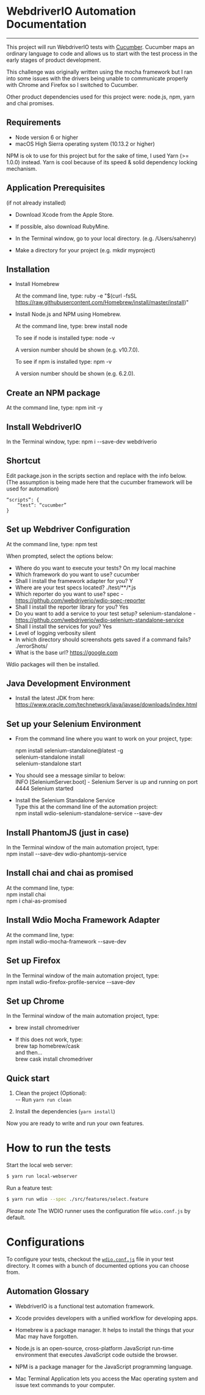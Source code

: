WebdriverIO Automation Documentation
=================================================

***

This project will run WebdriverIO tests with [Cucumber](https://cucumber.io/). Cucumber maps an ordinary language to code and allows us to start with the test process in the early stages of product development.

This challenge was originally written using the mocha framework but I ran into some issues with the drivers being unable to communicate properly with Chrome and Firefox so I switched to Cucumber.

Other product dependencies used for this project were: node.js, npm, yarn and chai promises. 

## Requirements

- Node version 6 or higher
- macOS High Sierra operating system (10.13.2 or higher)

NPM is ok to use for this project but for the sake of time, I used Yarn (>= 1.0.0) instead. Yarn is cool because of its speed & solid dependency locking mechanism.

## Application Prerequisites
(if not already installed)

- Download Xcode from the Apple Store.
- If possible, also download RubyMine.

- In the Terminal window, go to your local directory. (e.g. /Users/sahenry)
- Make a directory for your project (e.g. mkdir myproject)

## Installation

- Install Homebrew

    At the command line, type:
    ruby -e "$(curl -fsSL https://raw.githubusercontent.com/Homebrew/install/master/install)"

- Install Node.js and NPM using Homebrew.

    At the command line, type:
    brew install node

    To see if node is installed type: 
    node -v

    A version number should be shown (e.g. v10.7.0).
    
    To see if npm is installed type: 
    npm -v 

    A version number should be shown (e.g. 6.2.0).

## Create an NPM package

At the command line, type: 
npm init -y

## Install WebdriverIO

In the Terminal window, type: 
npm i --save-dev webdriverio

## Shortcut
Edit package.json in the scripts section and replace with the info below. (The assumption is being made here that the cucumber framework will be used for automation)

    “scripts”: {
        “test”: “cucumber”
    }

## Set up Webdriver Configuration

At the command line, type:
npm test

When prompted, select the options below:

- Where do you want to execute your tests? On my local machine
- Which framework do you want to use? cucumber
- Shall I install the framework adapter for you? Y
- Where are your test specs located? ./test/**/*.js
- Which reporter do you want to use? spec - https://github.com/webdriverio/wdio-spec-reporter
- Shall I install the reporter library for you? Yes
- Do you want to add a service to your test setup? selenium-standalone - https://github.com/webdriverio/wdio-selenium-standalone-service
- Shall I install the services for you? Yes
- Level of logging verbosity silent
- In which directory should screenshots gets saved if a command fails? ./errorShots/
- What is the base url? https://google.com

Wdio packages will then be installed.

## Java Development Environment

- Install the latest JDK from here: https://www.oracle.com/technetwork/java/javase/downloads/index.html

## Set up your Selenium Environment

- From the command line where you want to work on your project, type:

	npm install selenium-standalone@latest -g<br/> 
	selenium-standalone install<br/>
	selenium-standalone start<br/>
 
- You should see a message similar to below:<br/>
    INFO [SeleniumServer.boot] - Selenium Server is up and running on port 4444
    Selenium started

- Install the Selenium Standalone Service<br/>
    Type this at the command line of the automation project:<br/>
    npm install wdio-selenium-standalone-service --save-dev

## Install PhantomJS (just in case)

In the Terminal window of the main automation project, type:<br/>
npm install --save-dev wdio-phantomjs-service

## Install chai and chai as promised

At the command line, type:<br/>
npm install chai<br/>
npm i chai-as-promised

## Install Wdio Mocha Framework Adapter

At the command line, type:<br/>
npm install wdio-mocha-framework --save-dev

## Set up Firefox

In the Terminal window of the main automation project, type:<br/>
npm install wdio-firefox-profile-service --save-dev

## Set up Chrome

In the Terminal window of the main automation project, type:<br/>
- brew install chromedriver

- If this does not work, type:<br/>
    brew tap homebrew/cask<br/>
    and then...<br/>
    brew cask install chromedriver<br/>

## Quick start

1. Clean the project (Optional):<br/>
-- Run `yarn run clean`

2. Install the dependencies (`yarn install`)

Now you are ready to write and run your own features.

# How to run the tests

Start the local web server:

```sh
$ yarn run local-webserver
```

Run a feature test:

```sh
$ yarn run wdio --spec ./src/features/select.feature
```

_Please note_ The WDIO runner uses the configuration file `wdio.conf.js` by default.

# Configurations

To configure your tests, checkout the [`wdio.conf.js`](https://github.com/webdriverio/cucumber-boilerplate/blob/master/wdio.conf.js) file in your test directory. It comes with a bunch of documented options you can choose from.

## Automation Glossary

- WebdriverIO is a functional test automation framework.

- Xcode provides developers with a unified workflow for developing apps.

- Homebrew is a package manager. It helps to install the things that your Mac may have forgotten.

- Node.js is an open-source, cross-platform JavaScript run-time environment that executes 
JavaScript code outside the browser.

- NPM is a package manager for the JavaScript programming language.

- Mac Terminal Application lets you access the Mac operating system and issue text commands to your computer.
